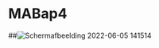 # MABap4

##![Schermafbeelding 2022-06-05 141514](https://user-images.githubusercontent.com/90894837/172049963-4509cfee-11cf-48e6-a033-4da73c04f7fe.jpg)
